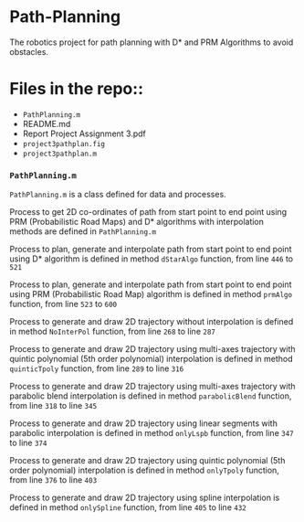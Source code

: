# Path-Planning
The robotics project for path planning with D* and PRM Algorithms to avoid obstacles.

# Files in the repo::

- `PathPlanning.m`
- README.md
- Report Project Assignment 3.pdf
- `project3pathplan.fig`
- `project3pathplan.m`



### `PathPlanning.m`

`PathPlanning.m` is a class defined for data and processes.

Process to get 2D co-ordinates of path from start point to end point using PRM (Probabilistic Road Maps) and D* algorithms with interpolation methods are defined in `PathPlanning.m`


Process to plan, generate and interpolate path from start point to end point using D* algorithm is defined in method `dStarAlgo`
function, from line `446` to `521`



Process to plan, generate and interpolate path from start point to end point using PRM (Probabilistic Road Map) algorithm is
defined in method `prmAlgo` function, from line `523` to `600`

Process to generate and draw 2D trajectory without interpolation is defined in method `NoInterPol` function,
from line `268` to line `287`

Process to generate and draw 2D trajectory using multi-axes trajectory with quintic polynomial (5th order polynomial) interpolation is
defined in method `quinticTpoly` function, from line `289` to line `316`

Process to generate and draw 2D trajectory using multi-axes trajectory with parabolic blend interpolation is
defined in method `parabolicBlend` function, from line `318` to line `345`

Process to generate and draw 2D trajectory using linear segments with parabolic interpolation is
defined in method `onlyLspb` function, from line `347` to line `374`

Process to generate and draw 2D trajectory using quintic polynomial (5th order polynomial) interpolation is
defined in method `onlyTpoly` function, from line `376` to line `403`

Process to generate and draw 2D trajectory using spline interpolation is defined in method `onlySpline` function, from line `405` to line `432`
